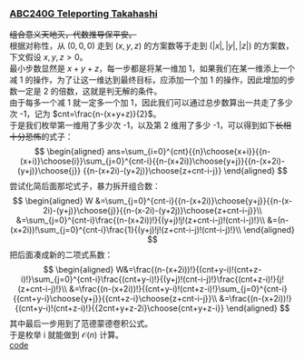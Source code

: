 ### [ABC240G Teleporting Takahashi](https://www.luogu.com.cn/problem/AT_abc240_g)
~~组合意义天地灭，代数推导保平安。~~  
根据对称性，从 $(0,0,0)$ 走到 $(x,y,z)$ 的方案数等于走到 $(|x|,|y|,|z|)$ 的方案数，下文假设 $x,y,z>0$。  
最小步数显然是 $x+y+z$，每一步都是将某一维加 1，如果我们在某一维添上一个减 1 的操作，为了让这一维达到最终目标，应添加一个加 1 的操作，因此增加的步数一定是 2 的倍数，这就是判无解的条件。  
由于每多一个减 1 就一定多一个加 1，因此我们可以通过总步数算出一共走了多少次 -1，记为 $cnt=\frac{n-(x+y+z)}{2}$。  
于是我们枚举第一维用了多少次 -1，以及第 2 维用了多少 -1，可以得到如下~~长相十分恐怖~~的式子：
$$
\begin{aligned}
ans=\sum_{i=0}^{cnt}{{n}\choose{x+i}}{{n-(x+i)}\choose{i}}\sum_{j=0}^{cnt-i}{{n-(x+2i)}\choose{y+j}}{{n-(x+2i)-(y+j)}\choose{j}}
{{n-(x+2i)-(y+2j)}\choose{z+cnt-i-j}}
\end{aligned}
$$
尝试化简后面那坨式子，暴力拆开组合数：
$$
\begin{aligned}
W &=\sum_{j=0}^{cnt-i}{{n-(x+2i)}\choose{y+j}}{{n-(x-2i)-(y+j)}\choose{j}}{{n-(x-2i)-(y+2j)}\choose{z+cnt-i-j}}\\
&=\sum_{j=0}^{cnt-i}\frac{(n-(x+2i))!}{(y+j)!j!(z+cnt-i-j)!(cnt-i-j)!}\\
&=(n-(x+2i))!\sum_{j=0}^{cnt-i}\frac{1}{(y+j)!j!(z+cnt-i-j)!(cnt-i-j)!}\\
\end{aligned}
$$
把后面凑成新的二项式系数：
$$
\begin{aligned}
W&=\frac{(n-(x+2i))!}{(cnt+y-i)!(cnt+z-i)!}\sum_{j=0}^{cnt-i}\frac{(cnt+y-i)!}{(y+j)!(cnt-i-j)!}\frac{(cnt+z-i)!}{j!(z+cnt-i-j)!}\\
&=\frac{(n-(x+2i))!}{(cnt+y-i)!(cnt+z-i)!}\sum_{j=0}^{cnt-i}{{cnt+y-i}\choose{y+j}}{{cnt+z-i}\choose{z+cnt-i-j}}\\
&=\frac{(n-(x+2i))!}{(cnt+y-i)!(cnt+z-i)!}{{2cnt+y+z-2i}\choose{cnt+y+z-i}}
\end{aligned}
$$
其中最后一步用到了范德蒙德卷积公式。  
于是枚举 i 就能做到 $\mathcal{O}(n)$ 计算。  
[code](https://atcoder.jp/contests/abc240/submissions/39058389)